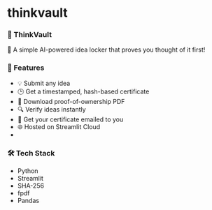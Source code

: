 # thinkvault
### 🔐 ThinkVault

🎯 A simple AI-powered idea locker that proves you thought of it first!

### 🧠 Features
- 💡 Submit any idea
- 🕒 Get a timestamped, hash-based certificate
- 📜 Download proof-of-ownership PDF
- 🔍 Verify ideas instantly
- 📧 Get your certificate emailed to you
- 🌐 Hosted on Streamlit Cloud
- 
### 🛠️ Tech Stack
- Python
- Streamlit
- SHA-256
- fpdf
- Pandas

